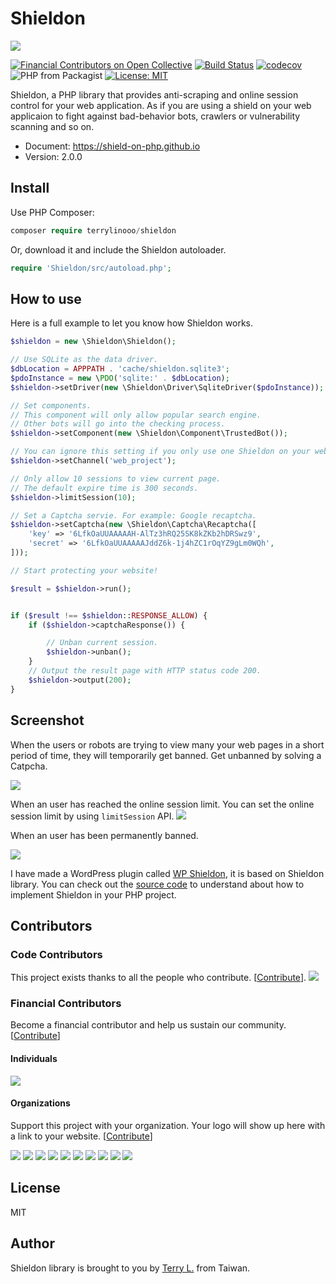 # Shieldon

![](https://i.imgur.com/G4xpugB.png)

[![Financial Contributors on Open Collective](https://opencollective.com/shieldon/all/badge.svg?label=financial+contributors)](https://opencollective.com/shieldon) [![Build Status](https://travis-ci.org/terrylinooo/shieldon.svg?branch=master)](https://travis-ci.org/terrylinooo/shieldon) [![codecov](https://img.shields.io/codecov/c/github/terrylinooo/shieldon.svg)](https://codecov.io/gh/terrylinooo/shieldon) ![PHP from Packagist](https://img.shields.io/packagist/php-v/terrylinooo/shieldon.svg) [![License: MIT](https://img.shields.io/badge/License-MIT-yellow.svg)](https://opensource.org/licenses/MIT)

Shieldon, a PHP library that provides anti-scraping and online session control for your web application. As if you are using a shield on your web applicaion to fight against bad-behavior bots, crawlers or vulnerability scanning and so on.

- Document: https://shield-on-php.github.io
- Version: 2.0.0

## Install

Use PHP Composer:
```php
composer require terrylinooo/shieldon
```
Or, download it and include the Shieldon autoloader.
```php
require 'Shieldon/src/autoload.php';
```

## How to use

Here is a full example to let you know how Shieldon works.

```php
$shieldon = new \Shieldon\Shieldon();

// Use SQLite as the data driver.
$dbLocation = APPPATH . 'cache/shieldon.sqlite3';
$pdoInstance = new \PDO('sqlite:' . $dbLocation);
$shieldon->setDriver(new \Shieldon\Driver\SqliteDriver($pdoInstance));

// Set components.
// This component will only allow popular search engine.
// Other bots will go into the checking process.
$shieldon->setComponent(new \Shieldon\Component\TrustedBot());

// You can ignore this setting if you only use one Shieldon on your web application. This is for multiple instances.
$shieldon->setChannel('web_project');

// Only allow 10 sessions to view current page.
// The default expire time is 300 seconds.
$shieldon->limitSession(10);

// Set a Captcha servie. For example: Google recaptcha.
$shieldon->setCaptcha(new \Shieldon\Captcha\Recaptcha([
    'key' => '6LfkOaUUAAAAAH-AlTz3hRQ25SK8kZKb2hDRSwz9',
    'secret' => '6LfkOaUUAAAAAJddZ6k-1j4hZC1rOqYZ9gLm0WQh',
]));

// Start protecting your website!

$result = $shieldon->run();


if ($result !== $shieldon::RESPONSE_ALLOW) {
    if ($shieldon->captchaResponse()) {

        // Unban current session.
        $shieldon->unban();
    }
    // Output the result page with HTTP status code 200.
    $shieldon->output(200);
}

```

## Screenshot

When the users or robots are trying to view many your web pages in a short period of time, they will temporarily get banned. Get unbanned by solving a Catpcha.

![](https://i.imgur.com/FfG8fTF.png)

When an user has reached the online session limit. You can set the online session limit by using `limitSession` API.
![](https://i.imgur.com/1HpMO5Q.png)

When an user has been permanently banned.

![](https://i.imgur.com/7PdjkKV.png)

I have made a WordPress plugin called [WP Shieldon](https://wordpress.org/plugins/wp-shieldon), it is based on Shieldon library. You can check out the [source code](https://github.com/terrylinooo/wp-shieldon) to understand about how to implement Shieldon in your PHP project.

## Contributors

### Code Contributors

This project exists thanks to all the people who contribute. [[Contribute](CONTRIBUTING.md)].
<a href="https://github.com/terrylinooo/shieldon/graphs/contributors"><img src="https://opencollective.com/shieldon/contributors.svg?width=890&button=false" /></a>

### Financial Contributors

Become a financial contributor and help us sustain our community. [[Contribute](https://opencollective.com/shieldon/contribute)]

#### Individuals

<a href="https://opencollective.com/shieldon"><img src="https://opencollective.com/shieldon/individuals.svg?width=890"></a>

#### Organizations

Support this project with your organization. Your logo will show up here with a link to your website. [[Contribute](https://opencollective.com/shieldon/contribute)]

<a href="https://opencollective.com/shieldon/organization/0/website"><img src="https://opencollective.com/shieldon/organization/0/avatar.svg"></a>
<a href="https://opencollective.com/shieldon/organization/1/website"><img src="https://opencollective.com/shieldon/organization/1/avatar.svg"></a>
<a href="https://opencollective.com/shieldon/organization/2/website"><img src="https://opencollective.com/shieldon/organization/2/avatar.svg"></a>
<a href="https://opencollective.com/shieldon/organization/3/website"><img src="https://opencollective.com/shieldon/organization/3/avatar.svg"></a>
<a href="https://opencollective.com/shieldon/organization/4/website"><img src="https://opencollective.com/shieldon/organization/4/avatar.svg"></a>
<a href="https://opencollective.com/shieldon/organization/5/website"><img src="https://opencollective.com/shieldon/organization/5/avatar.svg"></a>
<a href="https://opencollective.com/shieldon/organization/6/website"><img src="https://opencollective.com/shieldon/organization/6/avatar.svg"></a>
<a href="https://opencollective.com/shieldon/organization/7/website"><img src="https://opencollective.com/shieldon/organization/7/avatar.svg"></a>
<a href="https://opencollective.com/shieldon/organization/8/website"><img src="https://opencollective.com/shieldon/organization/8/avatar.svg"></a>
<a href="https://opencollective.com/shieldon/organization/9/website"><img src="https://opencollective.com/shieldon/organization/9/avatar.svg"></a>

## License

MIT

## Author

Shieldon library is brought to you by [Terry L.](https://terryl.in) from Taiwan.
